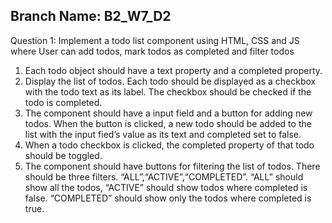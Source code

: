 ## Branch Name: B2_W7_D2
Question 1: Implement a todo list component using HTML, CSS and JS where User can add todos, mark todos as completed and filter todos
1. Each todo object should have a text property and a completed property.
2. Display the list of todos. Each todo should be displayed as a checkbox with the todo text as its label. The checkbox should be checked if the todo is completed.
3. The component should have a input field and a button for adding new todos. When the button is clicked, a new todo should be added to the list with the input fied’s value as its text and completed set to false.
4. When a todo checkbox is clicked, the completed property of that todo should be toggled.
5. The component should have buttons for filtering the list of todos. There should be three filters. “ALL”,“ACTIVE”,“COMPLETED”. “ALL” should show all the todos, “ACTIVE” should show todos where completed is false. “COMPLETED” should show only the todos where completed is true.
        